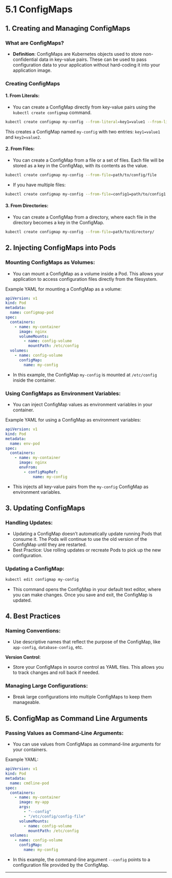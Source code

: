 # **5.1 ConfigMaps**

## 1. **Creating and Managing ConfigMaps**

### **What are ConfigMaps?**

- **Definition**: ConfigMaps are Kubernetes objects used to store non-confidential data in key-value pairs. These can be used to pass configuration data to your application without hard-coding it into your application image.

### **Creating ConfigMaps**

#### 1. **From Literals**:

- You can create a ConfigMap directly from key-value pairs using the `kubectl create configmap` command.

```bash
kubectl create configmap my-config --from-literal=key1=value1 --from-literal=key2=value2
```

This creates a ConfigMap named `my-config` with two entries: `key1=value1` and `key2=value2`.

#### 2. **From Files**:

- You can create a ConfigMap from a file or a set of files. Each file will be stored as a key in the ConfigMap, with its contents as the value.

```bash
kubectl create configmap my-config --from-file=path/to/config/file
```

- If you have multiple files:

```bash
kubectl create configmap my-config --from-file=config1=path/to/config1 --from-file=config2=path/to/config2
```

#### 3. **From Directories**:

- You can create a ConfigMap from a directory, where each file in the directory becomes a key in the ConfigMap.

```bash
kubectl create configmap my-config --from-file=path/to/directory/
```

## 2. **Injecting ConfigMaps into Pods**

### **Mounting ConfigMaps as Volumes**:

- You can mount a ConfigMap as a volume inside a Pod. This allows your application to access configuration files directly from the filesystem.

Example YAML for mounting a ConfigMap as a volume:

```yaml
apiVersion: v1
kind: Pod
metadata:
  name: configmap-pod
spec:
  containers:
    - name: my-container
      image: nginx
      volumeMounts:
        - name: config-volume
          mountPath: /etc/config
  volumes:
    - name: config-volume
      configMap:
        name: my-config
```

- In this example, the ConfigMap `my-config` is mounted at `/etc/config` inside the container.

### **Using ConfigMaps as Environment Variables**:

- You can inject ConfigMap values as environment variables in your container.

Example YAML for using a ConfigMap as environment variables:

```yaml
apiVersion: v1
kind: Pod
metadata:
  name: env-pod
spec:
  containers:
    - name: my-container
      image: nginx
      envFrom:
        - configMapRef:
            name: my-config
```

- This injects all key-value pairs from the `my-config` ConfigMap as environment variables.

## 3. **Updating ConfigMaps**

### **Handling Updates**:

- Updating a ConfigMap doesn’t automatically update running Pods that consume it. The Pods will continue to use the old version of the ConfigMap until they are restarted.
- Best Practice: Use rolling updates or recreate Pods to pick up the new configuration.

### **Updating a ConfigMap**:

```bash
kubectl edit configmap my-config
```

- This command opens the ConfigMap in your default text editor, where you can make changes. Once you save and exit, the ConfigMap is updated.

## 4. **Best Practices**

### **Naming Conventions**:

- Use descriptive names that reflect the purpose of the ConfigMap, like `app-config`, `database-config`, etc.

**Version Control**:

- Store your ConfigMaps in source control as YAML files. This allows you to track changes and roll back if needed.

### **Managing Large Configurations**:

- Break large configurations into multiple ConfigMaps to keep them manageable.

## 5. **ConfigMap as Command Line Arguments**

### **Passing Values as Command-Line Arguments**:

- You can use values from ConfigMaps as command-line arguments for your containers.

Example YAML:

```yaml
apiVersion: v1
kind: Pod
metadata:
  name: cmdline-pod
spec:
  containers:
    - name: my-container
      image: my-app
      args:
        - "--config"
        - "/etc/config/config-file"
      volumeMounts:
        - name: config-volume
          mountPath: /etc/config
  volumes:
    - name: config-volume
      configMap:
        name: my-config
```

- In this example, the command-line argument `--config` points to a configuration file provided by the ConfigMap.

---
